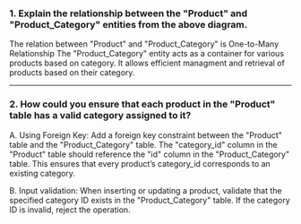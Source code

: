 ### 1. Explain the relationship between the "Product" and "Product_Category" entities from the above diagram. ###   

The relation between "Product" and "Product_Category" is One-to-Many Relationship
The "Product_Category" entity acts as a container for various products based on category.
It allows efficient managment and retrieval of products based on their category. 

-------

### 2. How could you ensure that each product in the "Product" table has a valid category assigned to it? ###

A. Using Foreign Key:
Add a foreign key constraint between the "Product" table and the "Product_Category" table.
The "category_id" column in the "Product" table should reference the "id" column in the "Product_Category" table.
This ensures that every product’s category_id corresponds to an existing category.

B. Input validation:
When inserting or updating a product, validate that the specified category ID exists in the "Product_Category" table.
If the category ID is invalid, reject the operation.